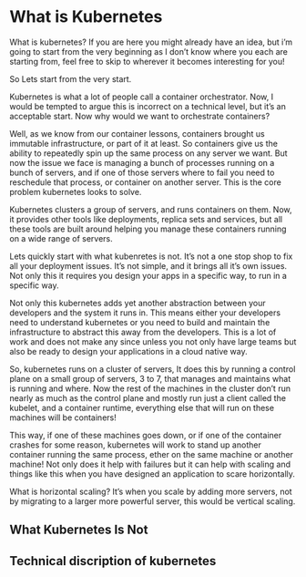 # What is Kubernetes

What is kubernetes? If you are here you might already have an idea, but i’m going to start from the very beginning as I don’t know where you each are starting from, feel free to skip to wherever it becomes interesting for you!

So Lets start from the very start. 

Kubernetes is what a lot of people call a container orchestrator. Now, I would be tempted to argue this is incorrect on a technical level, but it’s an acceptable start. Now why would we want to orchestrate containers?

Well, as we know from our container lessons, containers brought us immutable infrastructure, or part of it at least. So containers give us the ability to repeatedly spin up the same process on any server we want. But now the issue we face is managing a bunch of processes running on a bunch of servers, and if one of those servers where to fail you need to reschedule that process, or container on another server. This is the core problem kubernetes looks to solve.

Kubernetes clusters a group of servers, and runs containers on them. Now, it provides other tools like deployments, replica sets and services, but all these tools are built around helping you manage these containers running on a wide range of servers.

Lets quickly start with what kubenretes is not. It’s not a one stop shop to fix all your deployment issues. It’s not simple, and it brings all it’s own issues. Not only this it requires you design your apps in a specific way, to run in a specific way.

Not only this kubernetes adds yet another abstraction between your developers and the system it runs in. This means either your developers need to understand kubernetes or you need to build and maintain the infrastructure to abstract this away from the developers.  This is a lot of work and does not make any since unless you not only have large teams but also be ready to design your applications in a cloud native way.

So, kubernetes runs on a cluster of servers, It does this by running a control plane on a small group of servers, 3 to 7, that manages and maintains what is running and where. Now the rest of the machines in the cluster don’t run nearly as much as the control plane and mostly run just a client called the kubelet, and a container runtime, everything else that will run on these machines will be containers!

This way, if one of these machines goes down, or if one of the container crashes for some reason, kubernetes will work to stand up another container running the same process, ether on the same machine or another machine! Not only does it help with failures but it can help with scaling and things like this when you have designed an application to scare horizontally.

What is horizontal scaling? It’s when you scale by adding more servers, not by migrating to a larger more powerful server, this would be vertical scaling.

## What Kubernetes Is Not



## Technical discription of kubernetes

